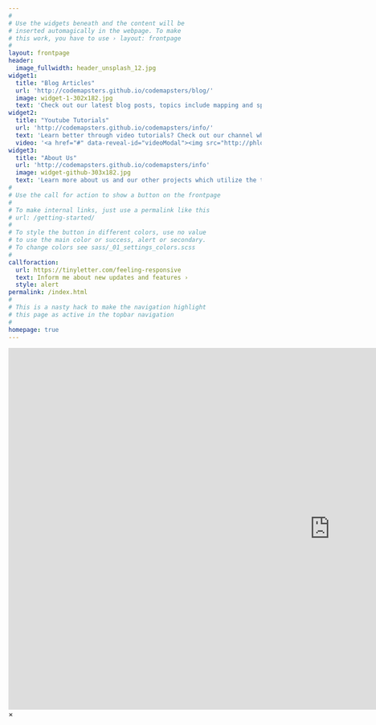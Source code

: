 ```yaml
---
#
# Use the widgets beneath and the content will be
# inserted automagically in the webpage. To make
# this work, you have to use › layout: frontpage
#
layout: frontpage
header:
  image_fullwidth: header_unsplash_12.jpg
widget1:
  title: "Blog Articles"
  url: 'http://codemapsters.github.io/codemapsters/blog/'
  image: widget-1-302x182.jpg
  text: 'Check out our latest blog posts, topics include mapping and spatial data analysis with QGIS, Python, R, GeoPandas, ArcMap and more'
widget2:
  title: "Youtube Tutorials"
  url: 'http://codemapsters.github.io/codemapsters/info/'
  text: 'Learn better through video tutorials? Check out our channel which has most of our spatial data analysis and GIS blog posts'
  video: '<a href="#" data-reveal-id="videoModal"><img src="http://phlow.github.io/feeling-responsive/images/start-video-feeling-responsive-302x182.jpg" width="302" height="182" alt=""/></a>'
widget3:
  title: "About Us"
  url: 'http://codemapsters.github.io/codemapsters/info'
  image: widget-github-303x182.jpg
  text: 'Learn more about us and our other projects which utilize the techniques posted here'
#
# Use the call for action to show a button on the frontpage
#
# To make internal links, just use a permalink like this
# url: /getting-started/
#
# To style the button in different colors, use no value
# to use the main color or success, alert or secondary.
# To change colors see sass/_01_settings_colors.scss
#
callforaction:
  url: https://tinyletter.com/feeling-responsive
  text: Inform me about new updates and features ›
  style: alert
permalink: /index.html
#
# This is a nasty hack to make the navigation highlight
# this page as active in the topbar navigation
#
homepage: true
---
```


<div id="videoModal" class="reveal-modal large" data-reveal="">
  <div class="flex-video widescreen vimeo" style="display: block;">
    <iframe width="1280" height="720" src="https://www.youtube.com/embed/3b5zCFSmVvU" frameborder="0" allowfullscreen></iframe>
  </div>
  <a class="close-reveal-modal">&#215;</a>
</div>
